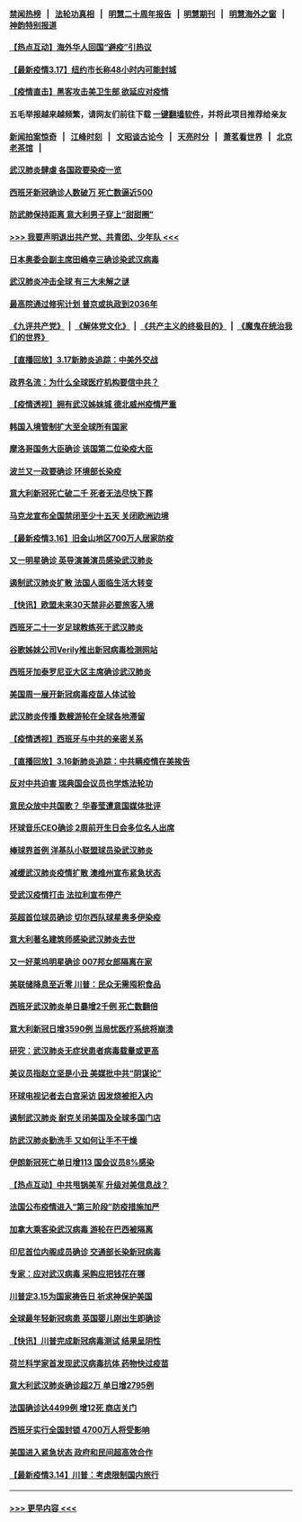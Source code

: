 #### [禁闻热榜](热点新闻.md?=0)  &nbsp;&nbsp;|&nbsp;&nbsp; [法轮功真相](https://github.com/gfw-breaker/truth/blob/master/README.md?=0) &nbsp;&nbsp;|&nbsp;&nbsp; [明慧二十周年报告](https://github.com/gfw-breaker/mh-reports/blob/master/README.md?=0) &nbsp;&nbsp;|&nbsp;&nbsp;[明慧期刊](https://github.com/gfw-breaker/mh-qikan) &nbsp;&nbsp;|&nbsp;&nbsp; [明慧海外之窗](https://github.com/gfw-breaker/mh-news/blob/master/README.md?=0) &nbsp;&nbsp;|&nbsp;&nbsp; [神韵特别报道](https://github.com/gfw-breaker/mh-news/blob/master/shenyun.md?=0)
#### [【热点互动】海外华人回国“避疫”引热议](../pages/nsc418/n11947713.md?t=03180502) 
#### [【最新疫情3.17】纽约市长称48小时内可能封城](../pages/nsc418/n11945621.md?t=03180502) 
#### [【疫情直击】黑客攻击美卫生部 欲延应对疫情](../pages/nsc418/n11947801.md?t=03180502) 
#### 五毛举报越来越频繁，请网友们前往下载 [一键翻墙软件](https://github.com/gfw-breaker/ssr-accounts)，并将此项目推荐给亲友
#### [新闻拍案惊奇](https://github.com/gfw-breaker/banned-news/blob/master/pages/link4.md) &nbsp;&nbsp;|&nbsp;&nbsp; [江峰时刻](https://github.com/gfw-breaker/banned-news/blob/master/pages/link4.md) &nbsp;&nbsp;|&nbsp;&nbsp; [文昭谈古论今](https://github.com/gfw-breaker/banned-news/blob/master/pages/link4.md) &nbsp;&nbsp;|&nbsp;&nbsp; [天亮时分](https://github.com/gfw-breaker/banned-news/blob/master/pages/link4.md) &nbsp;&nbsp;|&nbsp;&nbsp; [萧茗看世界](https://github.com/gfw-breaker/banned-news/blob/master/pages/link4.md) &nbsp;&nbsp;|&nbsp;&nbsp; [北京老茶馆](https://github.com/gfw-breaker/banned-news/blob/master/pages/link4.md) &nbsp;&nbsp;|&nbsp;&nbsp; 
#### [武汉肺炎肆虐 各国政要染疫一览](../pages/nsc418/n11947576.md?t=03180502) 
#### [西班牙新冠确诊人数破万 死亡数逼近500](../pages/nsc418/n11947740.md?t=03180502) 
#### [防武肺保持距离 意大利男子穿上“甜甜圈”](../pages/nsc418/n11947656.md?t=03180502) 
#### [>>> 我要声明退出共产党、共青团、少年队 <<<](https://github.com/begood0513/goodnews/blob/master/quit/letter.md) 
#### [日本奥委会副主席田嶋幸三确诊染武汉病毒](../pages/nsc418/n11947486.md?t=03180502) 
#### [武汉肺炎冲击全球 有三大未解之谜](../pages/nsc418/n11946311.md?t=03180502) 
#### [最高院通过修宪计划 普京或执政到2036年](../pages/nsc418/n11947240.md?t=03180502) 
#### [《九评共产党》](https://github.com/begood0513/9ping.md/blob/master/README.md) &nbsp;|&nbsp; [《解体党文化》](../../../../jtdwh.md/blob/master/README.md)  &nbsp;|&nbsp; [《共产主义的终极目的》](../../../../gczydzjmd.md/blob/master/README.md) &nbsp;|&nbsp; [《魔鬼在统治我们的世界》](../../../../mgztzwmdsj.md/blob/master/README.md) 
#### [【直播回放】3.17新肺炎追踪：中美外交战](../pages/nsc418/n11947234.md?t=03180502) 
#### [政界名流：为什么全球医疗机构要信中共？](../pages/nsc418/n11945479.md?t=03180502) 
#### [【疫情透视】拥有武汉姊妹城 德北威州疫情严重](../pages/nsc418/n11945308.md?t=03180502) 
#### [韩国入境管制扩大至全球所有国家](../pages/nsc418/n11946052.md?t=03180502) 
#### [摩洛哥国务大臣确诊 该国第二位染疫大臣](../pages/nsc418/n11946118.md?t=03180502) 
#### [波兰又一政要确诊 环境部长染疫](../pages/nsc418/n11945855.md?t=03180502) 
#### [意大利新冠死亡破二千 死者无法尽快下葬](../pages/nsc418/n11945606.md?t=03180502) 
#### [马克龙宣布全国禁闭至少十五天 关闭欧洲边境](../pages/nsc418/n11945485.md?t=03180502) 
#### [【最新疫情3.16】旧金山地区700万人居家防疫](../pages/nsc418/n11942860.md?t=03180502) 
#### [又一明星确诊 英导演兼演员感染武汉肺炎](../pages/nsc418/n11945401.md?t=03180502) 
#### [遏制武汉肺炎扩散 法国人面临生活大转变](../pages/nsc418/n11945061.md?t=03180502) 
#### [【快讯】欧盟未来30天禁非必要旅客入境](../pages/nsc418/n11944904.md?t=03180502) 
#### [西班牙二十一岁足球教练死于武汉肺炎](../pages/nsc418/n11945064.md?t=03180502) 
#### [谷歌姊妹公司Verily推出新冠病毒检测网站](../pages/nsc418/n11945017.md?t=03180502) 
#### [西班牙加泰罗尼亚大区主席确诊武汉肺炎](../pages/nsc418/n11944803.md?t=03180502) 
#### [美国周一展开新冠病毒疫苗人体试验](../pages/nsc418/n11944761.md?t=03180502) 
#### [武汉肺炎传播 数艘游轮在全球各地滞留](../pages/nsc418/n11944636.md?t=03180502) 
#### [【疫情透视】西班牙与中共的亲密关系](../pages/nsc418/n11942614.md?t=03180502) 
#### [【直播回放】3.16新肺炎追踪：中共瞒疫情在美挨告](../pages/nsc418/n11944429.md?t=03180502) 
#### [反对中共迫害 瑞典国会议员也学炼法轮功](../pages/nsc418/n11942100.md?t=03180502) 
#### [意民众放中共国歌？ 华春莹遭意国媒体批评](../pages/nsc418/n11944059.md?t=03180502) 
#### [环球音乐CEO确诊 2周前开生日会多位名人出席](../pages/nsc418/n11943534.md?t=03180502) 
#### [棒球界首例 洋基队小联盟球员染武汉肺炎](../pages/nsc418/n11943281.md?t=03180502) 
#### [减缓武汉肺炎疫情扩散 澳维州宣布紧急状态](../pages/nsc418/n11943533.md?t=03180502) 
#### [受武汉疫情打击 法拉利宣布停产](../pages/nsc418/n11942936.md?t=03180502) 
#### [英超首位球员确诊 切尔西队球星奥多伊染疫](../pages/nsc418/n11937187.md?t=03180502) 
#### [意大利著名建筑师感染武汉肺炎去世](../pages/nsc418/n11943211.md?t=03180502) 
#### [又一好莱坞明星确诊 007邦女郎隔离在家](../pages/nsc418/n11943213.md?t=03180502) 
#### [美联储降息至近零 川普：民众无需囤积食品](../pages/nsc418/n11943043.md?t=03180502) 
#### [西班牙武汉肺炎单日暴增2千例 死亡数翻倍](../pages/nsc418/n11942800.md?t=03180502) 
#### [意大利新冠日增3590例 当局忧医疗系统将崩溃](../pages/nsc418/n11942691.md?t=03180502) 
#### [研究：武汉肺炎无症状患者病毒载量或更高](../pages/nsc418/n11942608.md?t=03180502) 
#### [美议员指赵立坚是小丑 美媒批中共“阴谋论”](../pages/nsc418/n11942370.md?t=03180502) 
#### [环球电视记者去白宫采访 因发烧被拒入内](../pages/nsc418/n11942516.md?t=03180502) 
#### [遏制武汉肺炎 耐克关闭美国及全球多国门店](../pages/nsc418/n11942366.md?t=03180502) 
#### [防武汉肺炎勤洗手 又如何让手不干燥](../pages/nsc418/n11942105.md?t=03180502) 
#### [伊朗新冠死亡单日增113 国会议员8%感染](../pages/nsc418/n11942119.md?t=03180502) 
#### [【热点互动】中共甩锅美军 升级对美信息战？](../pages/nsc418/n11940633.md?t=03180502) 
#### [法国公布疫情进入“第三阶段”防疫措施加严](../pages/nsc418/n11940878.md?t=03180502) 
#### [加拿大乘客染武汉病毒 游轮在巴西被隔离](../pages/nsc418/n11941905.md?t=03180502) 
#### [印尼首位内阁成员确诊 交通部长染新冠病毒](../pages/nsc418/n11941920.md?t=03180502) 
#### [专家：应对武汉病毒 采购应把钱花在哪](../pages/nsc418/n11941763.md?t=03180502) 
#### [川普定3.15为国家祷告日 祈求神保护美国](../pages/nsc418/n11941475.md?t=03180502) 
#### [全球最年轻新冠病患 英国婴儿刚出生即确诊](../pages/nsc418/n11941506.md?t=03180502) 
#### [【快讯】川普完成新冠病毒测试 结果呈阴性](../pages/nsc418/n11941045.md?t=03180502) 
#### [荷兰科学家首发现武汉病毒抗体 药物快过疫苗](../pages/nsc418/n11940920.md?t=03180502) 
#### [意大利武汉肺炎确诊超2万 单日增2795例](../pages/nsc418/n11940828.md?t=03180502) 
#### [法国确诊达4499例 增12死 商店关门](../pages/nsc418/n11940834.md?t=03180502) 
#### [西班牙实行全国封锁 4700万人将受影响](../pages/nsc418/n11940852.md?t=03180502) 
#### [美国进入紧急状态 政府和民间超高效合作](../pages/nsc418/n11940720.md?t=03180502) 
#### [【最新疫情3.14】川普：考虑限制国内旅行](../pages/nsc418/n11939189.md?t=03180502) 

----
#### [ >>> 更早内容 <<< ](../indexes/nsc418-earlier.md)
